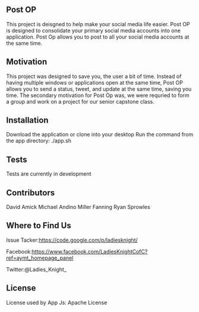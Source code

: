 ## Post OP

This project is deisgned to help make your social media life easier. Post OP is designed to consolidate your primary social media accounts into one application. Post Op allows you to post to all your social media accounts at the same time.

## Motivation

This project was designed to save you, the user a bit of time. Instead of having multiple windows or applications open at the same time, Post OP allows you to send a status, tweet, and update at the same time, saving you time. The secondary motivation for Post Op was, we were requried to form a group and work on a project for our senior capstone class.

## Installation

Download the application or clone into your desktop
Run the command from the app directory: ./app.sh 

## Tests

Tests are currently in development

## Contributors

David Amick
Michael Andino
Miller Fanning
Ryan Sprowles 

## Where to Find Us
Issue Tacker:https://code.google.com/p/ladiesknight/

Facebook:https://www.facebook.com/LadiesKnightCofC?ref=aymt_homepage_panel

Twitter:@Ladies_Knight_


## License

License used by App Js: Apache License
